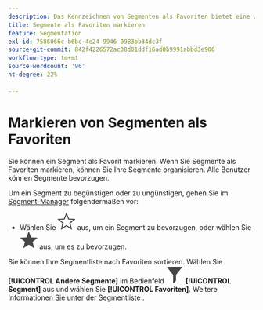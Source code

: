 ```yaml
---
description: Das Kennzeichnen von Segmenten als Favoriten bietet eine weitere Möglichkeit, diese für eine einfache Verwendung zu organisieren.
title: Segmente als Favoriten markieren
feature: Segmentation
exl-id: 7586066c-b6bc-4e24-9946-0983bb34dc3f
source-git-commit: 842f4226572ac38d01ddf16ad0b9991abbd3e906
workflow-type: tm+mt
source-wordcount: '96'
ht-degree: 22%

---
```


# Markieren von Segmenten als Favoriten

Sie können ein Segment als Favorit markieren. Wenn Sie Segmente als Favoriten markieren, können Sie Ihre Segmente organisieren. Alle Benutzer können Segmente bevorzugen.

Um ein Segment zu begünstigen oder zu ungünstigen, gehen Sie im [Segment-Manager](seg-manage.md) folgendermaßen vor:

* Wählen Sie ![StarOutline](/help/assets/icons/StarOutline.svg) aus, um ein Segment zu bevorzugen, oder wählen Sie ![Star](/help/assets/icons/Star.svg) aus, um es zu bevorzugen.

Sie können Ihre Segmentliste nach Favoriten sortieren. Wählen Sie **[!UICONTROL Andere Segmente]** im Bedienfeld ![Segment](/help/assets/icons/Filter.svg) **[!UICONTROL Segment]** aus und wählen Sie **[!UICONTROL Favoriten]**. Weitere Informationen [ Sie unter ](t-seg-filter.md) der Segmentliste .
